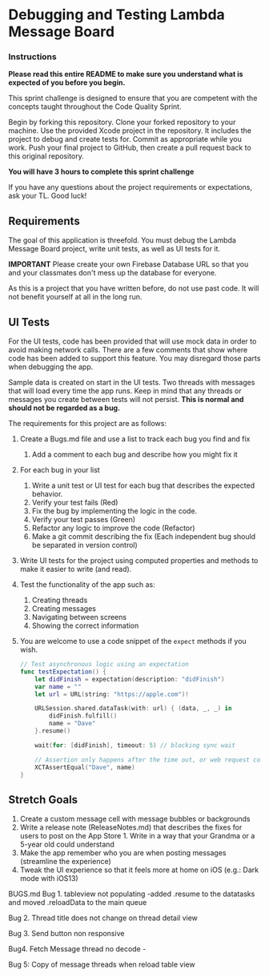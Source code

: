 # Debugging and Testing Lambda Message Board

### Instructions

**Please read this entire README to make sure you understand what is expected of you before you begin.**

This sprint challenge is designed to ensure that you are competent with the concepts taught throughout the Code Quality Sprint.

Begin by forking this repository. Clone your forked repository to your machine. Use the provided Xcode project in the repository. It includes the project to debug and create tests for. Commit as appropriate while you work. Push your final project to GitHub, then create a pull request back to this original repository.

**You will have 3 hours to complete this sprint challenge**

If you have any questions about the project requirements or expectations, ask your TL. Good luck!

## Requirements

The goal of this application is threefold. You must debug the Lambda Message Board project, write unit tests, as well as UI tests for it. 

**IMPORTANT** Please create your own Firebase Database URL so that you and your classmates don't mess up the database for everyone.

As this is a project that you have written before, do not use past code. It will not benefit yourself at all in the long run.

## UI Tests
For the UI tests, code has been provided that will use mock data in order to avoid making network calls. There are a few comments that show where code has been added to support this feature. You may disregard those parts when debugging the app. 

Sample data is created on start in the UI tests. Two threads with messages that will load every time the app runs. Keep in mind that any threads or messages you create between tests will not persist. **This is normal and should not be regarded as a bug.**

The requirements for this project are as follows:

1. Create a Bugs.md file and use a list to track each bug you find and fix
    1. Add a comment to each bug and describe how you might fix it
2. For each bug in your list
    1. Write a unit test or UI test for each bug that describes the expected behavior. 
    2. Verify your test fails (Red)
    3. Fix the bug by implementing the logic in the code.
    4. Verify your test passes (Green)
    5. Refactor any logic to improve the code (Refactor)
    6. Make a git commit describing the fix (Each independent bug should be separated in version control) 
3. Write UI tests for the project using computed properties and methods to make it easier to write (and read).
4. Test the functionality of the app such as: 
    1. Creating threads
    2. Creating messages
    3. Navigating between screens
    4. Showing the correct information
5. You are welcome to use a code snippet of the `expect` methods if you wish.

    ```swift
    // Test asynchronous logic using an expectation
    func testExpectation() {
        let didFinish = expectation(description: "didFinish")
        var name = ""
        let url = URL(string: "https://apple.com")!

        URLSession.shared.dataTask(with: url) { (data, _, _) in
            didFinish.fulfill()
            name = "Dave"
        }.resume()

        wait(for: [didFinish], timeout: 5) // blocking sync wait

        // Assertion only happens after the time out, or web request completes
        XCTAssertEqual("Dave", name)
    }
    ```

## Stretch Goals
1. Create a custom message cell with message bubbles or backgrounds
2. Write a release note (ReleaseNotes.md) that describes the fixes for users to post on the App Store
        1. Write in a way that your Grandma or a 5-year old could understand
3. Make the app remember who you are when posting messages (streamline the experience)
4. Tweak the UI experience so that it feels more at home on iOS (e.g.: Dark mode with iOS13)


BUGS.md
Bug 1. tableview not populating
    -added .resume to the datatasks and moved .reloadData to the  main queue

Bug 2. Thread title does not change on thread detail view

Bug 3. Send button non responsive

Bug4. Fetch Message thread no decode
    - 
    
Bug 5:  Copy of message threads when reload table view

